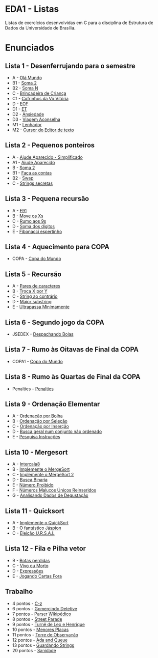 # EDA1 - Listas
 Listas de exercícios desenvolvidas em C para a disciplina de Estrutura de Dados da Universidade de Brasília.
# Enunciados
## Lista 1 - Desenferrujando para o semestre
* A - [Olá Mundo](https://moj.naquadah.com.br/contests/bcr-EDA1-2022_2-lista1-relembrando/olamundo.html)
* B1 - [Soma 2](https://moj.naquadah.com.br/contests/bcr-EDA1-2022_2-lista1-relembrando/soma2.html)
* B2 - [Soma N](https://moj.naquadah.com.br/contests/bcr-EDA1-2022_2-lista1-relembrando/soma.html)
* C - [Brincadeira de Criança](https://moj.naquadah.com.br/contests/bcr-EDA1-2022_2-lista1-relembrando/mdp-2005-brincadeira.html)
* C1 - [Cofrinhos da Vó Vitória](https://br.spoj.com/problems/COFRE.pdf)
* D - [EOF](https://moj.naquadah.com.br/contests/bcr-EDA1-2022_2-lista1-relembrando/eof.html)
* D1 - [ET](https://moj.naquadah.com.br/contests/bcr-EDA1-2022_2-lista1-relembrando/printet.html)
* D2 - [Ansiedade](https://moj.naquadah.com.br/contests/bcr-EDA1-2022_2-lista1-relembrando/ansiedade.html)
* D3 - [Viagem Aconselha](https://moj.naquadah.com.br/contests/bcr-EDA1-2022_2-lista1-relembrando/viagemaconselha.html)
* M1 - [Lenhador](https://moj.naquadah.com.br/contests/bcr-EDA1-2022_2-lista1-relembrando/lumberjack.html)
* M2 - [Cursor do Editor de texto](https://moj.naquadah.com.br/contests/bcr-EDA1-2022_2-lista1-relembrando/cursor-miv-cima-baixo.html)

## Lista 2 - Pequenos ponteiros
* A - [Ajude Aparecido - Simplificado](https://moj.naquadah.com.br/contests/bcr-EDA1-2022_2-lista2-ptr/ajude_simplificado.html)
* A1 - [Ajude Aparecido](https://moj.naquadah.com.br/contests/bcr-EDA1-2022_2-lista2-ptr/ajude.html)
* B - [Soma 2](https://moj.naquadah.com.br/contests/bcr-EDA1-2022_2-lista2-ptr/soma2_funcao.html)
* B1 - [Faça as contas](https://moj.naquadah.com.br/contests/bcr-EDA1-2022_2-lista2-ptr/faca-as-contas.html)
* B2 - [Swap](https://moj.naquadah.com.br/contests/bcr-EDA1-2022_2-lista2-ptr/swap.pdf)
* C - [Strings secretas](https://moj.naquadah.com.br/contests/bcr-EDA1-2022_2-lista2-ptr/str-secreta.html)

## Lista 3 - Pequena recursão
* A - [F91](https://moj.naquadah.com.br/contests/bcr-EDA1-2022_2-lista3-recursao/f91.html)
* B - [Move os Xs](https://moj.naquadah.com.br/contests/bcr-EDA1-2022_2-lista3-recursao/moveX.html)
* C - [Rumo aos 9s](https://moj.naquadah.com.br/contests/bcr-EDA1-2022_2-lista3-recursao/rumo9s.html)
* D - [Soma dos dígitos](https://moj.naquadah.com.br/contests/bcr-EDA1-2022_2-lista3-recursao/soma-digitos.html)
* E - [Fibonacci espertinho](https://moj.naquadah.com.br/contests/bcr-EDA1-2022_2-lista3-recursao/fibonacci-memoizacao.html)

## Lista 4 - Aquecimento para COPA
* COPA - [Copa do Mundo](http://br.spoj.com/problems/COPA.pdf)

## Lista 5 - Recursão
* A - [Pares de caracteres](https://moj.naquadah.com.br/contests/bcr-EDA1-2022_2-lista5-recursao/conta-pares-string.html)
* B - [Troca X por Y](https://moj.naquadah.com.br/contests/bcr-EDA1-2022_2-lista5-recursao/replaceXY.html)
* C - [String ao contrário](https://moj.naquadah.com.br/contests/bcr-EDA1-2022_2-lista5-recursao/string-contrario.html)
* D - [Maior substring](https://moj.naquadah.com.br/contests/bcr-EDA1-2022_2-lista5-recursao/largest-substring.html)
* E - [Ultrapassa Minimamente](https://moj.naquadah.com.br/contests/bcr-EDA1-2022_2-lista5-recursao/ultrapassaminimamente.html)

## Lista 6 - Segundo jogo da COPA
* JSEDEX - [Despachando Bolas](https://br.spoj.com/problems/JSEDEX.pdf)

## Lista 7 - Rumo às Oitavas de Final da COPA
* COPA1 - [Copa do Mundo](https://br.spoj.com/problems/COPA1.pdf)

## Lista 8 - Rumo às Quartas de Final da COPA
* Penalties - [Penalties](http://br.spoj.com/problems/PENALTIE.pdf)

## Lista 9 - Ordenação Elementar
* A - [Ordenação por Bolha](https://moj.naquadah.com.br/contests/bcr-EDA1-2022_2-lista9-ordena-elementar/ordenasimples-bolha.html)
* B - [Ordenação por Seleção](https://moj.naquadah.com.br/contests/bcr-EDA1-2022_2-lista9-ordena-elementar/ordenasimples-selecao.html)
* C - [Ordenação por Inserção](https://moj.naquadah.com.br/contests/bcr-EDA1-2022_2-lista9-ordena-elementar/ordenainsercao.html)
* D - [Busca geral num conjunto não ordenado](https://moj.naquadah.com.br/contests/bcr-EDA1-2022_2-lista9-ordena-elementar/busca-binaria-2.html)
* E - [Pesquisa Instruções](https://moj.naquadah.com.br/contests/bcr-EDA1-2022_2-lista9-ordena-elementar/pesquisa-instrucoes.html)

## Lista 10 - Mergesort
* A - [Intercala8](https://moj.naquadah.com.br/contests/bcr-EDA1-2022_2-lista10-mergesort/intercala8.html)
* B - [Implemente o MergeSort](https://moj.naquadah.com.br/contests/bcr-EDA1-2022_2-lista10-mergesort/ordenaelaborado.html)
* C - [Implemente o MergeSort 2](http://www.spoj.com/problems/MERGSORT.pdf)
* D - [Busca Binaria](https://moj.naquadah.com.br/contests/bcr-EDA1-2022_2-lista10-mergesort/busca-binaria-1.html)
* E - [Número Proibido](https://moj.naquadah.com.br/contests/bcr-EDA1-2022_2-lista10-mergesort/proibido.html)
* F - [Números Malucos Únicos Reinseridos](https://moj.naquadah.com.br/contests/bcr-EDA1-2022_2-lista10-mergesort/nmur.html)
* G - [Analisando Dados de Degustação](https://moj.naquadah.com.br/contests/bcr-EDA1-2022_2-lista10-mergesort/sequencia-desgustacao.html)

## Lista 11 - Quicksort
* A - [Implemente o QuickSort](https://moj.naquadah.com.br/contests/bcr-EDA1-2022_2-quicksort/ordenaelaborado.html)
* B - [O fantástico Jáspion](http://br.spoj.com/problems/JASPION.pdf)
* C - [Eleição U.R.S.A.L](https://moj.naquadah.com.br/contests/bcr-EDA1-2022_2-quicksort/eleicao-ursal.html)

## Lista 12 - Fila e Pilha vetor
* B - [Botas perdidas](http://br.spoj.com/problems/BOTAS.pdf)
* C - [Vivo ou Morto](http://br.spoj.com/problems/VIVO.pdf)
* D - [Expressões](http://br.spoj.com/problems/EXPRES11.pdf)
* E - [Jogando Cartas Fora](https://moj.naquadah.com.br/contests/bcr-EDA1-2022_2-lista12-filapilhavetor/cartas.html)

## Trabalho 
* 4 pontos - [C-z](https://moj.naquadah.com.br/contests/bcr-EDA1-2022_2-trabalho/ctrl-z.html)
* 6 pontos - [Gomercindo Detetive](https://moj.naquadah.com.br/contests/bcr-EDA1-2022_2-trabalho/detetive.html)
* 7 pontos - [Parser Wikipédico](https://moj.naquadah.com.br/contests/bcr-EDA1-2022_2-trabalho/douglaswiki.html)
* 8 pontos - [Street Parade](https://www.spoj.com/problems/STPAR.pdf)
* 9 pontos - [Turnê de Leo e Henrique](https://moj.naquadah.com.br/contests/bcr-EDA1-2022_2-trabalho/turne.html)
* 10 pontos - [Menores Placas](https://moj.naquadah.com.br/contests/bcr-EDA1-2022_2-trabalho/menores-placas.html)
* 11 pontos - [Torre de Observação](https://moj.naquadah.com.br/contests/bcr-EDA1-2022_2-trabalho/terreno.html)
* 12 pontos - [Ada and Queue](https://www.spoj.com/problems/ADAQUEUE.pdf)
* 13 pontos - [Guardando Strings](https://moj.naquadah.com.br/contests/bcr-EDA1-2022_2-trabalho/stringdicionario.html)
* 20 pontos - [Sanidade](https://moj.naquadah.com.br/contests/bcr-EDA1-2022_2-trabalho/sanidade.html)
